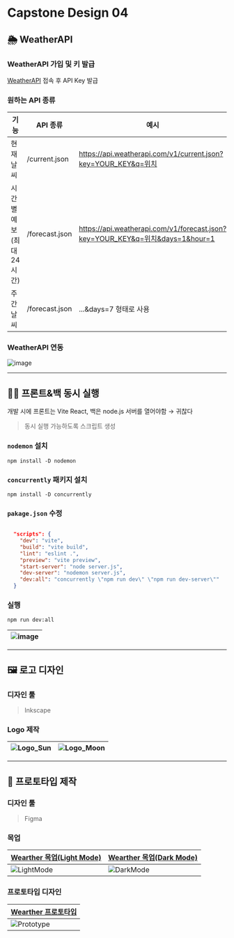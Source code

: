 # Capstone Design 04

## 🌦️ WeatherAPI
### WeatherAPI 가입 및 키 발급
[WeatherAPI](https://www.weatherapi.com) 접속 후 API Key 발급

### 원하는 API 종류
기능 | API 종류 | 예시
---|---|---
현재 날씨	| /current.json | https://api.weatherapi.com/v1/current.json?key=YOUR_KEY&q=위치
시간별 예보 (최대 24시간) | /forecast.json |	https://api.weatherapi.com/v1/forecast.json?key=YOUR_KEY&q=위치&days=1&hour=1
주간 날씨 | /forecast.json | ...&days=7 형태로 사용

### WeatherAPI 연동
![image](https://github.com/user-attachments/assets/71a2ad95-4673-4953-8290-3724ced1b798)

---
## 🧑‍💻 프론트&백 동시 실행
개발 시에 프론트는 Vite React, 백은 node.js 서버를 열어야함 → 귀찮다
> 동시 실행 가능하도록 스크립트 생성

### `nodemon` 설치
```
npm install -D nodemon
```

### `concurrently` 패키지 설치
```
npm install -D concurrently
```

### `pakage.json` 수정
```json

  "scripts": {
    "dev": "vite",
    "build": "vite build",
    "lint": "eslint .",
    "preview": "vite preview",
    "start-server": "node server.js",
    "dev-server": "nodemon server.js",
    "dev:all": "concurrently \"npm run dev\" \"npm run dev-server\""
  }
```

### 실행
```
npm run dev:all
```
![image](https://github.com/user-attachments/assets/9770003e-2010-463a-b559-fcd22afef040) |
---|

---
## 🖼️ 로고 디자인
### 디자인 툴
> Inkscape

### Logo 제작
![Logo_Sun](https://github.com/user-attachments/assets/356ecc71-1d7d-4ff3-b259-3aa35d4e270d) | ![Logo_Moon](https://github.com/user-attachments/assets/6738bd23-884f-4aa6-ba92-34d42425a70b)
---|---

---
## 🎨 프로토타입 제작
### 디자인 툴
> Figma

### 목업
[**Wearther 목업(Light Mode)**](https://www.figma.com/design/Gq3DtzbkcW46vgP00so4ty/Wearther?node-id=9-2&p=f&t=kRmLes3NwcxGNFUl-0) | [**Wearther 목업(Dark Mode)**](https://www.figma.com/design/Gq3DtzbkcW46vgP00so4ty/Wearther?node-id=57-79&p=f&t=kRmLes3NwcxGNFUl-0)
---|---
![LightMode](https://github.com/user-attachments/assets/4dc66695-c86e-4c47-be98-fc357e1e05ba) | ![DarkMode](https://github.com/user-attachments/assets/de15c683-2433-4522-a2e3-cce9f3852fdb)

### 프로토타입 디자인
[**Wearther 프로토타입**](https://www.figma.com/design/Gq3DtzbkcW46vgP00so4ty/Wearther?node-id=59-138&t=F8YgRSC04C4B215K-1) |
---|
![Prototype](https://github.com/user-attachments/assets/8bdd2ae4-9ac3-4517-ac91-0018b048400a) |
